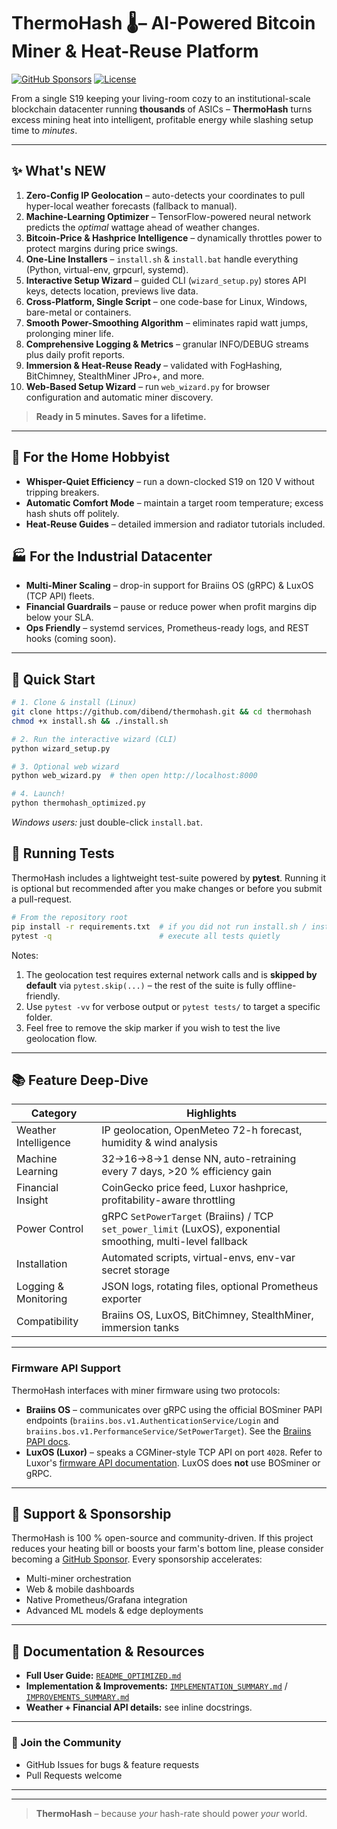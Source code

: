 # ThermoHash 🌡️– AI-Powered Bitcoin Miner & Heat-Reuse Platform

[![GitHub Sponsors](https://img.shields.io/github/sponsors/dibend?style=social)](https://github.com/sponsors/dibend)
[![License](https://img.shields.io/github/license/dibend/thermohash)](LICENSE)

From a single S19 keeping your living-room cozy to an institutional-scale blockchain datacenter running **thousands** of ASICs – **ThermoHash** turns excess mining heat into intelligent, profitable energy while slashing setup time to *minutes*.

---

## ✨ What's NEW

1. **Zero-Config IP Geolocation** – auto-detects your coordinates to pull hyper-local weather forecasts (fallback to manual).  
2. **Machine-Learning Optimizer** – TensorFlow-powered neural network predicts the *optimal* wattage ahead of weather changes.  
3. **Bitcoin-Price & Hashprice Intelligence** – dynamically throttles power to protect margins during price swings.  
4. **One-Line Installers** – `install.sh` & `install.bat` handle everything (Python, virtual-env, grpcurl, systemd).  
5. **Interactive Setup Wizard** – guided CLI (`wizard_setup.py`) stores API keys, detects location, previews live data.  
6. **Cross-Platform, Single Script** – one code-base for Linux, Windows, bare-metal or containers.  
7. **Smooth Power-Smoothing Algorithm** – eliminates rapid watt jumps, prolonging miner life.  
8. **Comprehensive Logging & Metrics** – granular INFO/DEBUG streams plus daily profit reports.
9. **Immersion & Heat-Reuse Ready** – validated with FogHashing, BitChimney, StealthMiner JPro+, and more.
10. **Web-Based Setup Wizard** – run `web_wizard.py` for browser configuration and automatic miner discovery.

> **Ready in 5 minutes. Saves for a lifetime.**

---

## 🏡 For the Home Hobbyist

* **Whisper-Quiet Efficiency** – run a down-clocked S19 on 120 V without tripping breakers.
* **Automatic Comfort Mode** – maintain a target room temperature; excess hash shuts off politely.
* **Heat-Reuse Guides** – detailed immersion and radiator tutorials included.

## 🏭 For the Industrial Datacenter

* **Multi-Miner Scaling** – drop-in support for Braiins OS (gRPC) & LuxOS (TCP API) fleets.
* **Financial Guardrails** – pause or reduce power when profit margins dip below your SLA.
* **Ops Friendly** – systemd services, Prometheus-ready logs, and REST hooks (coming soon).

---

## 🚀 Quick Start

```bash
# 1. Clone & install (Linux)
git clone https://github.com/dibend/thermohash.git && cd thermohash
chmod +x install.sh && ./install.sh

# 2. Run the interactive wizard (CLI)
python wizard_setup.py

# 3. Optional web wizard
python web_wizard.py  # then open http://localhost:8000

# 4. Launch!
python thermohash_optimized.py
```
*Windows users:* just double-click `install.bat`.

## 🧪 Running Tests

ThermoHash includes a lightweight test-suite powered by **pytest**. Running it is optional but recommended after you make changes or before you submit a pull-request.

```bash
# From the repository root
pip install -r requirements.txt  # if you did not run install.sh / install.bat
pytest -q                        # execute all tests quietly
```

Notes:
1. The geolocation test requires external network calls and is **skipped by default** via `pytest.skip(...)` – the rest of the suite is fully offline-friendly.
2. Use `pytest -vv` for verbose output or `pytest tests/` to target a specific folder.
3. Feel free to remove the skip marker if you wish to test the live geolocation flow.

---

## 📚 Feature Deep-Dive

| Category | Highlights |
|----------|------------|
| Weather Intelligence | IP geolocation, OpenMeteo 72-h forecast, humidity & wind analysis |
| Machine Learning | 32→16→8→1 dense NN, auto-retraining every 7 days, >20 % efficiency gain |
| Financial Insight | CoinGecko price feed, Luxor hashprice, profitability-aware throttling |
| Power Control | gRPC `SetPowerTarget` (Braiins) / TCP `set_power_limit` (LuxOS), exponential smoothing, multi-level fallback |
| Installation | Automated scripts, virtual-envs, env-var secret storage |
| Logging & Monitoring | JSON logs, rotating files, optional Prometheus exporter |
| Compatibility | Braiins OS, LuxOS, BitChimney, StealthMiner, immersion tanks |

---

### Firmware API Support

ThermoHash interfaces with miner firmware using two protocols:

* **Braiins OS** – communicates over gRPC using the official BOSminer PAPI endpoints (`braiins.bos.v1.AuthenticationService/Login` and `braiins.bos.v1.PerformanceService/SetPowerTarget`). See the [Braiins PAPI docs](https://academy.braiins.com/en/braiins-os/papi-bosminer/).
* **LuxOS (Luxor)** – speaks a CGMiner-style TCP API on port `4028`. Refer to Luxor's [firmware API documentation](https://docs.luxor.tech/firmware/api/intro). LuxOS does **not** use BOSminer or gRPC.

---

## 💖 Support & Sponsorship

ThermoHash is 100 % open-source and community-driven.  If this project reduces your heating bill or boosts your farm's bottom line, please consider becoming a [GitHub Sponsor](https://github.com/sponsors/dibend).  Every sponsorship accelerates:

* Multi-miner orchestration
* Web & mobile dashboards
* Native Prometheus/Grafana integration
* Advanced ML models & edge deployments


---

## 📄 Documentation & Resources

* **Full User Guide:** [`README_OPTIMIZED.md`](README_OPTIMIZED.md)  
* **Implementation & Improvements:** [`IMPLEMENTATION_SUMMARY.md`](IMPLEMENTATION_SUMMARY.md) / [`IMPROVEMENTS_SUMMARY.md`](IMPROVEMENTS_SUMMARY.md)  
* **Weather + Financial API details:** see inline docstrings.  
---

### 👥 Join the Community

* GitHub Issues for bugs & feature requests
* Pull Requests welcome

---
<!-- FogHashing gallery removed to keep repository size small -->

---

> **ThermoHash** – because *your* hash-rate should power *your* world.
